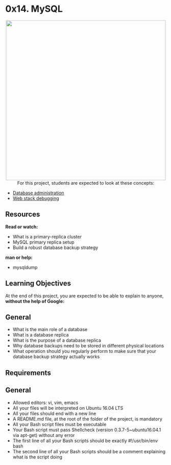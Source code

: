 # 0x14. MySQL
<p align="center"><img src="https://s3.amazonaws.com/intranet-projects-files/holbertonschool-sysadmin_devops/280/KkrkDHT.png" width="500px>"</p>
For this project, students are expected to look at these concepts:

- [Database administration](https://intranet.hbtn.io/concepts/49)
- [Web stack debugging](https://intranet.hbtn.io/concepts/68)

## Resources
**Read or watch:**

- What is a primary-replica cluster
- MySQL primary replica setup
- Build a robust database backup strategy

**man or help:**
- mysqldump

## Learning Objectives
At the end of this project, you are expected to be able to explain to anyone, **without the help of Google:**

## General
- What is the main role of a database
- What is a database replica
- What is the purpose of a database replica
- Why database backups need to be stored in different physical locations
- What operation should you regularly perform to make sure that your database backup strategy actually works

## Requirements
## General
- Allowed editors: vi, vim, emacs
- All your files will be interpreted on Ubuntu 16.04 LTS
- All your files should end with a new line
- A README.md file, at the root of the folder of the project, is mandatory
- All your Bash script files must be executable
- Your Bash script must pass Shellcheck (version 0.3.7-5~ubuntu16.04.1 via apt-get) without any error
- The first line of all your Bash scripts should be exactly #!/usr/bin/env bash
- The second line of all your Bash scripts should be a comment explaining what is the script doing